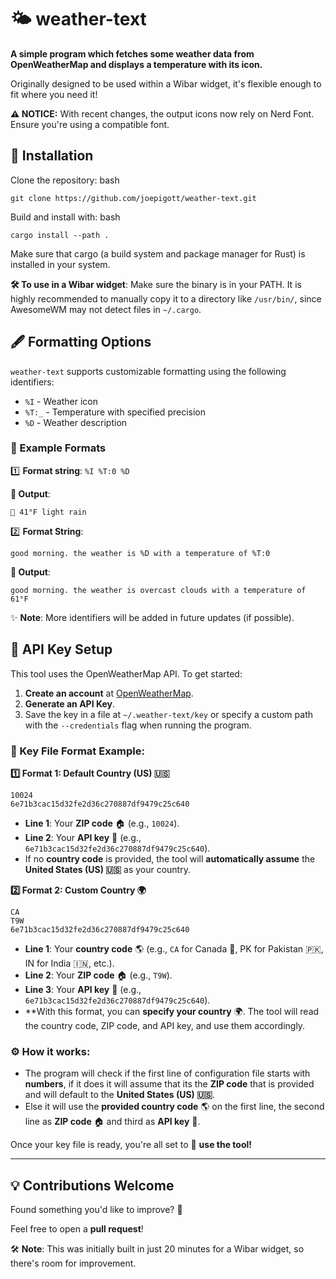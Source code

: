 # 🌤️ weather-text
**A simple program which fetches some weather data from OpenWeatherMap and displays a temperature with its icon.**

Originally designed to be used within a Wibar widget, it's flexible enough to fit where you need it! 

**⚠️ NOTICE:**
With recent changes, the output icons now rely on Nerd Font. Ensure you're using a compatible font.

## 🚀 Installation
Clone the repository:
bash
```
git clone https://github.com/joepigott/weather-text.git
```

Build and install with:
bash
```
cargo install --path .
```
Make sure that cargo (a build system and package manager for Rust) is installed in your system.

**🛠️ To use in a Wibar widget**:
Make sure the binary is in your PATH. It is highly recommended to manually copy it to a directory like `/usr/bin/`, since AwesomeWM may not detect files in `~/.cargo`.

## 🖋️ Formatting Options
`weather-text` supports customizable formatting using the following identifiers:
* `%I` - Weather icon
* `%T:_` - Temperature with specified precision
* `%D` - Weather description
  
### 🧩 Example Formats
1️⃣ **Format string**: `%I %T:0 %D`

**💬 Output**:
```
 41°F light rain
```
2️⃣ **Format String**:
```
good morning. the weather is %D with a temperature of %T:0
```
**💬 Output**:
```
good morning. the weather is overcast clouds with a temperature of 61°F
```
✨ **Note**: More identifiers will be added in future updates (if possible).

## 🔑 API Key Setup
This tool uses the OpenWeatherMap API. To get started:
1. **Create an account** at [OpenWeatherMap](https://openweathermap.org/).
2. **Generate an API Key**.
3. Save the key in a file at ``~/.weather-text/key`` or specify a custom path with the `--credentials` flag when running the program.

### 🔐 Key File Format Example:
**1️⃣ Format 1: Default Country (US) 🇺🇸**
```
10024
6e71b3cac15d32fe2d36c270887df9479c25c640
```
* **Line 1**: Your **ZIP code** 🏠 (e.g., `10024`).
* **Line 2**: Your **API key** 🔑 (e.g., `6e71b3cac15d32fe2d36c270887df9479c25c640`).
* If no **country code** is provided, the tool will **automatically assume** the **United States (US) 🇺🇸** as your country.

**2️⃣ Format 2: Custom Country 🌍**
```
CA
T9W
6e71b3cac15d32fe2d36c270887df9479c25c640
```
* **Line 1**: Your **country code** 🌎 (e.g., `CA` for Canada 🍁, PK for Pakistan 🇵🇰, IN for India 🇮🇳, etc.).
* **Line 2**: Your **ZIP code** 🏠 (e.g., `T9W`).
* **Line 3**: Your **API key** 🔑 (e.g., `6e71b3cac15d32fe2d36c270887df9479c25c640`).
* **With this format, you can **specify your country** 🌍. The tool will read the country code, ZIP code, and API key, and use them accordingly.

### ⚙️ How it works:
* The program will check if the first line of configuration file starts with **numbers**, if it does it will assume that its the **ZIP code** that is provided and will default to the **United States (US) 🇺🇸**.
* Else it will use the **provided country code** 🌎 on the first line, the second line as **ZIP code** 🏠 and third as **API key** 🔑.
   
Once your key file is ready, you're all set to 🚀 **use the tool!**

---
## 💡 Contributions Welcome
Found something you'd like to improve? 🤔

Feel free to open a **pull request**!

🛠️ **Note**: This was initially built in just 20 minutes for a Wibar widget, so there's room for improvement.
